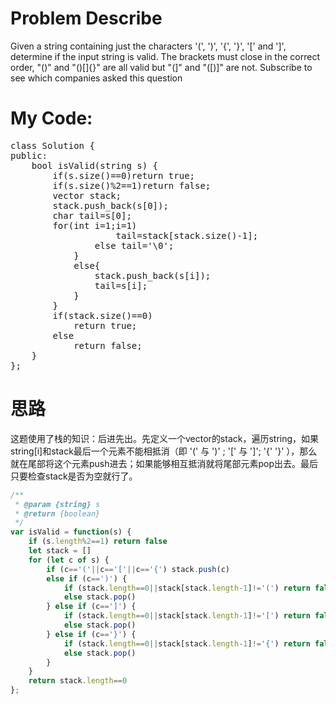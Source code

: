 # Problem Describe

Given a string containing just the characters '(', ')', '{', '}', '[' and ']', determine if the input string is valid.
The brackets must close in the correct order, "()" and "()[]{}" are all valid but "(]" and "([)]" are not.
Subscribe to see which companies asked this question

# My Code:
<pre>
class Solution {
public:
    bool isValid(string s) {
        if(s.size()==0)return true;
        if(s.size()%2==1)return false;
        vector<char> stack;
        stack.push_back(s[0]);
        char tail=s[0];
        for(int i=1;i<s.size();i++){
            if((tail=='('&&s[i]==')')||(tail=='['&&s[i]==']')||(tail=='{'&&s[i]=='}')){
                stack.pop_back();
                if(stack.size()>=1)
                    tail=stack[stack.size()-1];
                else tail='\0';
            }
            else{
                stack.push_back(s[i]);
                tail=s[i];
            }
        }
        if(stack.size()==0)
            return true;
        else
            return false;
    }
};
</pre>
# 思路

这题使用了栈的知识：后进先出。先定义一个vector<char>的stack，遍历string，如果string[i]和stack最后一个元素不能相抵消（即 '(' 与 ')' ; '[' 与 ']';    '{'  '}' ），那么就在尾部将这个元素push进去；如果能够相互抵消就将尾部元素pop出去。最后只要检查stack是否为空就行了。

```js
/**
 * @param {string} s
 * @return {boolean}
 */
var isValid = function(s) {
    if (s.length%2==1) return false
    let stack = []
    for (let c of s) {
        if (c=='('||c=='['||c=='{') stack.push(c)
        else if (c==')') {
            if (stack.length==0||stack[stack.length-1]!='(') return false
            else stack.pop()
        } else if (c==']') {
            if (stack.length==0||stack[stack.length-1]!='[') return false
            else stack.pop()
        } else if (c=='}') {
            if (stack.length==0||stack[stack.length-1]!='{') return false
            else stack.pop()
        }
    }
    return stack.length==0
};
```

